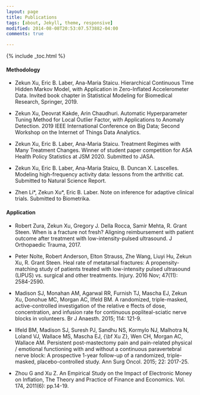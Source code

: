 ```yaml
---
layout: page
title: Publications
tags: [about, Jekyll, theme, responsive]
modified: 2014-08-08T20:53:07.573882-04:00
comments: true

---
```

{% include _toc.html %}

#### Methodology

- Zekun Xu, Eric B. Laber, Ana-Maria Staicu. Hierarchical Continuous Time Hidden Markov Model,
with Application in Zero-Inflated Accelerometer Data. Invited book chapter in Statistical Modeling
for Biomedical Research, Springer, 2019.

- Zekun Xu, Deovrat Kakde, Arin Chaudhuri. Automatic Hyperparameter Tuning Method for Local Outlier Factor, with Applications to Anomaly Detection. 2019 IEEE International Conference on Big Data; Second Workshop on the Internet of Things Data Analytics. 

- Zekun Xu, Eric B. Laber, Ana-Maria Staicu. Treatment Regimes with Many Treatment Changes. Winner of student paper competition for ASA Health Policy Statistics at JSM 2020. Submitted to JASA.

- Zekun Xu, Eric B. Laber, Ana-Maria Staicu, B. Duncan X. Lascelles. Modeling high-frequency
activity data: lessons from the arthritic cat. Submitted to Natural Science Report.

- Zhen Li*, Zekun Xu*, Eric B. Laber. Note on inference for adaptive clinical trials. Submitted to Biometrika.


#### Application

- Robert Zura, Zekun Xu, Gregory J. Della Rocca, Samir Mehta, R. Grant Steen. When is a fracture not fresh? Aligning reimbursement with patient outcome after treatment with low-intensity-pulsed ultrasound. J Orthopaedic Trauma, 2017.  

- Peter Nolte, Robert Anderson, Elton Strauss, Zhe Wang, Liuyi Hu, Zekun Xu, R. Grant Steen.
Heal rate of metatarsal fractures: A propensity-matching study of patients treated with low-intensity
pulsed ultrasound (LIPUS) vs. surgical and other treatments. Injury. 2016 Nov; 47(11): 2584-2590.

- Madison SJ, Monahan AM, Agarwal RR, Furnish TJ, Mascha EJ, Zekun Xu, Donohue MC, Morgan
AC, Ilfeld BM. A randomized, triple-masked, active-controlled investigation of the relative e ffects of dose, concentration, and infusion rate for continuous popliteal-sciatic nerve blocks in volunteers. Br J Anaesth. 2015; 114: 121-9.


- Ilfeld BM, Madison SJ, Suresh PJ, Sandhu NS, Kormylo NJ, Malhotra N, Loland VJ, Wallace MS, Mascha EJ, {\bf Xu Z}, Wen CH, Morgan AC, Wallace AM.  Persistent post-mastectomy pain and pain-related physical / emotional functioning with and without a continuous paravertebral nerve block: A prospective 1-year follow-up of a randomized, triple-masked, placebo-controlled study.  Ann Surg Oncol. 2015; 22: 2017-25.     

 
- Zhou G and Xu Z. An Empirical Study on the Impact of Electronic Money on Inflation, The Theory and Practice of Finance and Economics. Vol. 174, 2011(6): pp.14-19. 
